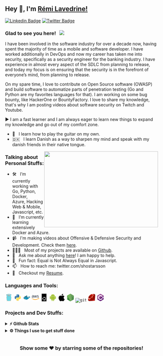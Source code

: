 ## Hey 👋, I'm [Rémi Lavedrine!](https://github.com/Shosta/)

[![Linkedin Badge](https://img.shields.io/badge/-LinkedIn-0e76a8?style=flat-square&logo=Linkedin&logoColor=white)](https://www.linkedin.com/in/remilavedrine/)
[![Twitter Badge](https://img.shields.io/badge/-Twitter-00acee?style=flat-square&logo=Twitter&logoColor=white)](https://twitter.com/shostarsson)

### Glad to see you here! &nbsp; ![](https://visitor-badge.glitch.me/badge?page_id=iampavangandhi.iampavangandhi&style=flat-square&color=0088cc)

I have been involved in the software industry for over a decade now, having spent the majority of time as a mobile and software developer. I have worked additionally in DevOps and now my career has taken me into security, specifically as a security engineer for the banking industry. I have experience in almost every aspect of the SDLC from planning to release, and today my focus is on ensuring that the security is in the forefront of everyone’s mind, from planning to release. 

On my spare time, I love to contribute on Open Source software (OWASP) and build software to automatize parts of penetration testing (Go and Python are my favorites languages for that). I am working on some bug bounty, like HackerOne or BountyFactory.
I love to share my knowledge, that's why I am posting videos about software security on Twitch and Youtube.

► I am a fast learner and I am always eager to learn new things to expand my knowledge and go out of my comfort zone.
- 🎸 &nbsp; I learn how to play the guitar on my own.
- 🇩🇰 &nbsp; I learn Danish as a way to sharpen my mind and speak with my danish friends in their native tongue. 

<img align="right" height="250" width="375" alt="" src="https://raw.githubusercontent.com/iampavangandhi/iampavangandhi/master/gifs/coder.gif" />

### Talking about Personal Stuffs:

- 🛠 &nbsp; I’m currently working with Go, Python, Docker, <br /> Azure, Hacking Web & Mobile, Javascript, etc.
- 🚀 &nbsp; I’m currently learning extensively Docker and Azure.
- 📹 &nbsp; I'm making videos about Offensive & Defensive Security and Development. Check them [here](https://www.youtube.com/channel/UCloKU_jdC9dVS6xh-lJ1Jig).
- 👨🏻‍💻 &nbsp; Most of my projects are available on [Github](https://github.com/Shosta).
- 💬 &nbsp; Ask me about anything [here](https://github.com/Shosta/Shosta/issues/2)! I am happy to help.
- 👾 &nbsp; Fun fact: Equal is Not Always Equal in Javascript.
- 📫 &nbsp; How to reach me: twitter.com/shostarsson
- 📝 &nbsp; Checkout my [Resume](https://github.com/Shosta/Shosta/blob/master/resume.pdf).

### Languages and Tools:

<code><img height="25" src="https://github.com/devicons/devicon/blob/master/icons/go/go-original.svg" alt="Go"></code>
<code><img height="25" src="https://github.com/devicons/devicon/blob/master/icons/python/python-original.svg" alt="python"></code>
<code><img height="25" src="https://github.com/devicons/devicon/blob/master/icons/docker/docker-original.svg" alt="Docker"></code>
<code><img height="25" src="https://github.com/devicons/devicon/blob/master/icons/amazonwebservices/amazonwebservices-original.svg" alt="AWS"></code>
<code><img height="25" src="https://github.com/devicons/devicon/blob/master/icons/ubuntu/ubuntu-plain.svg" alt="Ubuntu"></code>
<code><img height="25" src="https://github.com/devicons/devicon/blob/master/icons/android/android-original.svg" alt="Android Hacking"></code>
<code><img height="25" src="https://github.com/devicons/devicon/blob/master/icons/apple/apple-original.svg" alt="iOS Hacking"></code>
<code><img height="25" src="https://raw.githubusercontent.com/github/explore/80688e429a7d4ef2fca1e82350fe8e3517d3494d/topics/nodejs/nodejs.png" alt="nodejs"></code>
<code><img height="25" src="https://devicons.github.io/devicon/devicon.git/icons/git/git-original.svg" alt="git"></code>
<code><img height="25" src="https://github.com/devicons/devicon/blob/master/icons/ruby/ruby-original.svg" alt="Ruby"></code>
<code><img height="25" src="
https://github.com/devicons/devicon/blob/master/icons/csharp/csharp-original.svg" alt="C#"></code>


<!--
<code><img height="25" src="https://raw.githubusercontent.com/github/explore/80688e429a7d4ef2fca1e82350fe8e3517d3494d/topics/sass/sass.png" alt="sass"></code>
-->

### Projects and Dev Stuffs:

<details>	
  <summary><b>⚡ Github Stats</b></summary>

<img height="180em" src="https://github-readme-stats.vercel.app/api?username=Shosta&show_icons=true&hide_border=true" />
<img height="180em" src="https://github-readme-stats.vercel.app/api/top-langs/?username=Shosta&exclude_repo=KNN-Image-Classification&show_icons=true&hide_border=true&layout=compact&langs_count=8"/>
</details>
 
<details>	
  <br />
  <summary><b>⚙️ Things I use to get stuff done</b></summary>
  	<ul>
  	    <li><b>OS:</b> Ubuntu 20.04</li>
	    <li><b>Laptop: </b> HP Spectre x360 (i5)</li>
  	    <li><b>Browser: </b> Firefox</li>
	    <li><b>Code Editor:</b> VSCode - The best editor out there</li>
	    <li><b>To Stay Updated:</b> Dev.to, Medium and Twitter</li>
	    <br />
	<!-- ⚛️ Checkout My VSCode Configrations <a href="https://gist.github.com/iampavangandhi/039b1dc5a7cdcb007ab3691814d53130">Here</a>. -->
	</ul>	
</details>

#

<div align="center">

### Show some ❤️ by starring some of the repositories!

</div>
